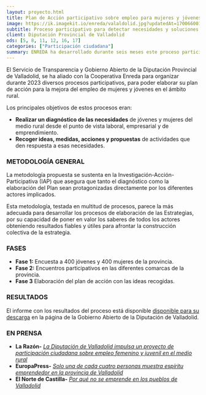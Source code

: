 ```yaml
---
layout: proyecto.html
title: Plan de Acción participativo sobre empleo para mujeres y jóvenes del medio rural
image: https://ik.imagekit.io/enreda/valaldolid.jpg?updatedAt=1700660013051
subtitle: Proceso participativo para detectar necesidades y soluciones entre mujeres y jóvenes rurales 
client: Diputación Provincial de Valladolid
ods: [5, 8, 11, 12, 16, 17]
categories: ["Participación ciudadana"]
summary: ENREDA ha desarrollado durante seis meses este proceso participativo- que ha incluido una encuesta a 400 mujeres y 400 jóvenes; varios encuentros comarcales y entrevistas a informantes clave - para desarrollar este documento que guiará la estrategia de empleo de la Diputación de Valladolid 
---
```


El Servicio de Transparencia y Gobierno Abierto de la Diputación Provincial de Valladolid, se ha aliado con la Cooperativa Enreda para organizar durante 2023 diversos procesos participativos, para poder elaborar su plan de acción para la mejora del empleo de mujeres y jóvenes en el ámbito rural.

Los principales objetivos de estos procesos eran:

- **Realizar un diagnóstico de las necesidades** de jóvenes y mujeres del
medio rural desde el punto de vista laboral, empresarial y de
emprendimiento.
- **Recoger ideas, medidas, acciones y propuestas** de actividades que den
respuesta a esas necesidades.

### METODOLOGÍA GENERAL 
La metodología propuesta se sustenta en la Investigación-Acción-Participativa (IAP) que asegura que tanto el diagnóstico como la elaboración del Plan sean protagonizadas directamente por los diferentes actores implicados. 

Esta metodología, testada en multitud de procesos, parece la más adecuada para desarrollar los procesos de elaboración de las Estrategias, por su capacidad de poner en valor los saberes de todos los actores obteniendo resultados fiables y útiles para afrontar la construcción colectiva de la estrategia.

### FASES
- **Fase 1:** Encuesta a 400 jóvenes y 400 mujeres de la provincia.
- **Fase 2:**  Encuentros participativos en las diferentes comarcas de la provincia.
- **Fase 3** Elaboración del plan de acción con las ideas recogidas.

### RESULTADOS
El informe con los resultados del proceso está disponible [disponible para su descarga](https://gobiernoabierto.diputaciondevalladolid.es/procesos-participativos) en la página de la Gobierno Abierto de la Diputación de Valladolid.

### EN PRENSA
- **La Razón-** [*La Diputación de Valladolid impulsa un proyecto de participación ciudadana sobre empleo femenino y juvenil en el medio rural*](https://www.larazon.es/castilla-y-leon/diputacion-valladolid-impulsa-proyecto-participacion-ciudadana-empleo-femenino-juvenil-medio-rural_20230922650dbaed1fb4a6000145e698.html)
- **EuropaPress-** [*Solo una de cada cuatro personas muestra espíritu emprendedor en la provincia de Valladolid*](https://www.europapress.es/castilla-y-leon/noticia-solo-cada-cuatro-personas-muestra-espiritu-emprendedor-provincia-valladolid-20231121130326.html)
- **El Norte de Castilla-** [*Por qué no se emprende en los pueblos de Valladolid*](https://www.elnortedecastilla.es/valladolid/provincia/emprende-pueblos-valladolid-20231123001247-nt.html?ref=https%3A%2F%2Fwww.google.com%2F)


